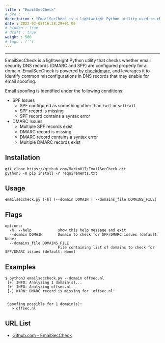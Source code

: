 ```yaml
---
title : "EmailSecCheck"
# pre : ' '
description : "EmailSecCheck is a lightweight Python utility used to check for common SPF/DMARC misconfigurations that may allow for email spoofing."
date : 2022-02-08T16:38:29+01:00
# hidden : true
# draft : true
weight : 560
# tags : ['']
---
```


---

EmailSecCheck is a lightweight Python utility that checks whether email security DNS records (DMARC and SPF) are configured properly for a domain. EmailSecCheck is powered by [checkdmarc](https://github.com/domainaware/checkdmarc), and leverages it to identify common misconfigurations in DNS records that may enable for email spoofing.

Email spoofing is identified under the following conditions:

- SPF Issues
  - SPF configured as something other than `fail` or `softfail`
  - SPF record is missing
  - SPF record contains a syntax error
- DMARC Issues
  - Multiple SPF records exist
  - DMARC record is missing
  - DMARC record contains a syntax error
  - Multiple DMARC records exist

## Installation

```plain
git clone https://github.com/MarkoH17/EmailSecCheck.git
python3 -m pip install -r requirements.txt
```

## Usage

```plain
emailseccheck.py [-h] (--domain DOMAIN | --domains_file DOMAINS_FILE)
```

## Flags

```plain
options:
  -h, --help            show this help message and exit
  --domain DOMAIN       Domain to check for SPF/DMARC issues (default: None)
  --domains_file DOMAINS_FILE
                        File containing list of domains to check for SPF/DMARC issues (default: None)
```

## Examples

```plain
$ python3 emailseccheck.py --domain offsec.nl
 [+] INFO: Analyzing 1 domain(s)...
 [+] INFO: Analyzing offsec.nl
 [-] WARN: DMARC record is missing for 'offsec.nl'
 

 Spoofing possible for 1 domain(s): 
   > offsec.nl
```

## URL List

- [Github.com - EmailSecCheck](https://github.com/MarkoH17/EmailSecCheck)
